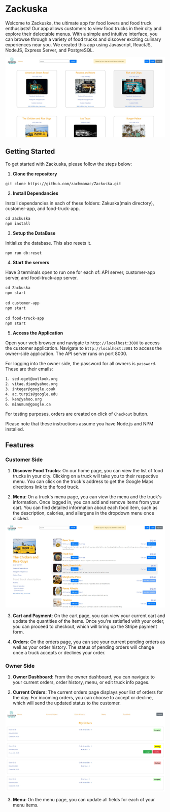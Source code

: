 # Zackuska

Welcome to Zackuska, the ultimate app for food lovers and food truck enthusiasts! Our app allows customers to view food trucks in their city and explore their delectable menus. With a simple and intuitive interface, you can browse through a variety of food trucks and discover exciting culinary experiences near you.
We created this app using Javascript, ReactJS, NodeJS, Express Server, and PostgreSQL.

![Homepage for Customer Side](./screenshots/zackuska1.jpg)

## Getting Started

To get started with Zackuska, please follow the steps below:

1. **Clone the repository**

```
git clone https://github.com/zachmanac/Zackuska.git
```

2. **Install Dependancies**

Install dependancies in each of these folders: Zakuska(main directory), customer-app, and food-truck-app.
```
cd Zackuska
npm install
```

3. **Setup the DataBase**

Initialize the database. This also resets it.
```
npm run db:reset
```

4. **Start the servers**

Have 3 terminals open to run one for each of: API server, customer-app server, and food-truck-app server.

```
cd Zackuska
npm start

cd customer-app
npm start

cd food-truck-app
npm start
```

5. **Access the Application**

Open your web browser and navigate to `http://localhost:3000` to access the customer application.
Navigate to `http://localhost:3001` to access the owner-side application.
The API server runs on port 8000.

For logging into the owner side, the password for all owners is `password`.
These are their emails:
```
1. sed.eget@outlook.org
2. vitae.diam@yahoo.org
3. integer@google.couk
4. ac.turpis@google.edu
5. ken@yahoo.org
6. minumun@google.ca
```

For testing purposes, orders are created on click of `Checkout` button.

Please note that these instructions assume you have Node.js and NPM installed.

## Features

### Customer Side

1. **Discover Food Trucks**: On our home page, you can view the list of food trucks in your city. Clicking on a truck will take you to their respective menu. You can click on the truck's address to get the Google Maps directions link to the food truck.

2. **Menu**: On a truck's menu page, you can view the menu and the truck's information. Once logged in, you can add and remove items from your cart. You can find detailed information about each food item, such as the description, calories, and allergens in the dropdown menu once clicked.

![Menu on Customer Side](./screenshots/zackuska2.jpg)

3. **Cart and Payment**: On the cart page, you can view your current cart and update the quantities of the items. Once you're satisfied with your order, you can proceed to checkout, which will bring up the Stripe payment form.

4. **Orders**: On the orders page, you can see your current pending orders as well as your order history. The status of pending orders will change once a truck accepts or declines your order.

### Owner Side

1. **Owner Dashboard**: From the owner dashboard, you can navigate to your current orders, order history, menu, or edit truck info pages.

2. **Current Orders**: The current orders page displays your list of orders for the day. For incoming orders, you can choose to accept or decline, which will send the updated status to the customer.

![Current Orders Page](./screenshots/zackuska3.jpg)

3. **Menu**: On the menu page, you can update all fields for each of your menu items.


